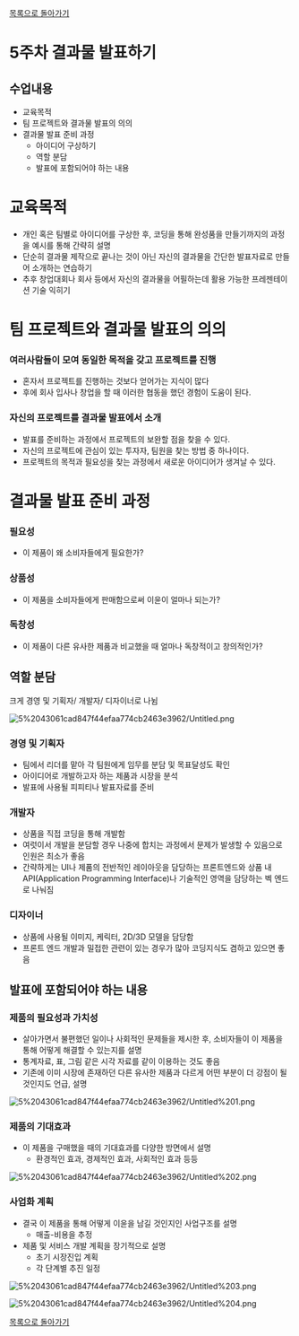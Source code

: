 [목록으로 돌아가기](L1.md)
# 5주차 결과물 발표하기

## 수업내용

- 교육목적
- 팀 프로젝트와 결과물 발표의 의의
- 결과물 발표 준비 과정
    - 아이디어 구상하기
    - 역할 분담
    - 발표에 포함되어야 하는 내용

# 교육목적

- 개인 혹은 팀별로 아이디어를 구상한 후, 코딩을 통해 완성품을 만들기까지의 과정을 예시를 통해 간략히 설명
- 단순히 결과물 제작으로 끝나는 것이 아닌 자신의 결과물을 간단한 발표자료로 만들어 소개하는 연습하기
- 추후 창업대회나 회사 등에서 자신의 결과물을 어필하는데 활용 가능한 프레젠테이션 기술 익히기

# 팀 프로젝트와 결과물 발표의 의의

### 여러사람들이 모여 동일한 목적을 갖고 프로젝트를 진행

- 혼자서 프로젝트를 진행하는 것보다 얻어가는 지식이 많다
- 후에 회사 입사나 창업을 할 때 이러한 협동을 했던 경험이 도움이 된다.

### 자신의 프로젝트를 결과물 발표에서 소개

- 발표를 준비하는 과정에서 프로젝트의 보완할 점을 찾을 수 있다.
- 자신의 프로젝트에 관심이 있는 투자자, 팀원을 찾는 방법 중 하나이다.
- 프로젝트의 목적과 필요성을 찾는 과정에서 새로운 아이디어가 생겨날 수 있다.

# 결과물 발표 준비 과정

### 필요성

- 이 제품이 왜 소비자들에게 필요한가?

### 상품성

- 이 제품을 소비자들에게 판매함으로써 이윤이 얼마나 되는가?

### 독창성

- 이 제품이 다른 유사한 제품과 비교했을 때 얼마나 독창적이고 창의적인가?

## 역할 분담

크게 경영 및 기획자/ 개발자/ 디자이너로 나뉨

![5%2043061cad847f44efaa774cb2463e3962/Untitled.png](5%2043061cad847f44efaa774cb2463e3962/Untitled.png)

### 경영 및 기획자

- 팀에서 리더를 맡아 각 팀원에게 임무를 분담 및 목표달성도 확인
- 아이디어로 개발하고자 하는 제품과 시장을 분석
- 발표에 사용될 피피티나 발표자료를 준비

### 개발자

- 상품을 직접 코딩을 통해 개발함
- 여럿이서 개발을 분담할 경우 나중에 합치는 과정에서 문제가 발생할 수 있음으로 인원은 최소가 좋음
- 간략하게는 UI나 제품의 전반적인 레이아웃을 담당하는 프론트엔드와 상품 내 API(Application Programming Interface)나 기술적인 영역을 담당하는 벡 엔드로 나눠짐

### 디자이너

- 상품에 사용될 이미지, 케릭터, 2D/3D 모델을 담당함
- 프론트 엔드 개발과 밀접한 관련이 있는 경우가 많아 코딩지식도 겸하고 있으면 좋음

## 발표에 포함되어야 하는 내용

### 제품의 필요성과 가치성

- 살아가면서 불편했던 일이나 사회적인 문제들을 제시한 후, 소비자들이 이 제품을 통해 어떻게 해결할 수 있는지를 설명
- 통계자료, 표, 그림 같은 시각 자료를 같이 이용하는 것도 좋음
- 기존에 이미 시장에 존재하던 다른 유사한 제품과 다르게 어떤 부분이 더 강점이 될 것인지도 언급, 설명

![5%2043061cad847f44efaa774cb2463e3962/Untitled%201.png](5%2043061cad847f44efaa774cb2463e3962/Untitled%201.png)

### 제품의 기대효과

- 이 제품을 구매했을 때의 기대효과를 다양한 방면에서 설명
    - 환경적인 효과, 경제적인 효과, 사회적인 효과 등등

![5%2043061cad847f44efaa774cb2463e3962/Untitled%202.png](5%2043061cad847f44efaa774cb2463e3962/Untitled%202.png)

### 사업화 계획

- 결국 이 제품을 통해 어떻게 이윤을 남길 것인지인 사업구조를 설명
    - 매출-비용을 추정
- 제품 및 서비스 개발 계획을 장기적으로 설명
    - 초기 시장진입 계획
    - 각 단계별 추진 일정

![5%2043061cad847f44efaa774cb2463e3962/Untitled%203.png](5%2043061cad847f44efaa774cb2463e3962/Untitled%203.png)

![5%2043061cad847f44efaa774cb2463e3962/Untitled%204.png](5%2043061cad847f44efaa774cb2463e3962/Untitled%204.png)

[목록으로 돌아가기](L1.md)
